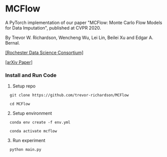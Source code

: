 # MCFlow

A PyTorch implementation of our paper
"MCFlow: Monte Carlo Flow Models for Data Imputation",
published at CVPR 2020.

By Trevor W. Richardson, Wencheng Wu, Lei Lin, Beilei Xu and Edgar A. Bernal.

[[Rochester Data Science Consortium]](http://rocdatascience.com/)

[[arXiv Paper]](https://arxiv.org/abs/2003.12628)

### Install and Run Code
1) Setup repo
```
  git clone https://github.com/trevor-richardson/MCFlow
```
```
  cd MCFlow
```
2) Setup environment
```
  conda env create -f env.yml
```
```
  conda activate mcflow
```
3) Run experiment
```
  python main.py
```

